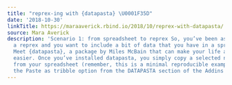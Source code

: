 ```yaml
---
title: "reprex-ing with {datapasta} \U0001F35D"
date: '2018-10-30'
linkTitle: https://maraaverick.rbind.io/2018/10/reprex-with-datapasta/
source: Mara Averick
description: 'Scenario 1: from spreadsheet to reprex So, you’ve been asked to make
  a reprex and you want to include a bit of data that you have in a spreadsheet.1
  Meet {datapasta}, a package by Miles McBain that can make your life a whole lot
  easier. Once you’ve installed datapasta, you simply copy a selected number of rows
  from your spreadsheet (remember, this is a minimal reproducible example), and click
  the Paste as tribble option from the DATAPASTA section of the Addins dropdown.'
---
```

